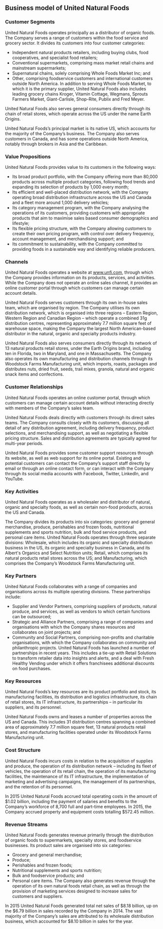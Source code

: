 Business model of United Natural Foods
--------------------------------------

 ### Customer Segments

 United Natural Foods operates principally as a distributor of organic foods. The Company serves a range of customers within the food service and grocery sector. It divides its customers into four customer categories:

  * Independent natural products retailers, including buying clubs, food cooperatives, and specialist food retailers;
 * Conventional supermarkets, comprising mass market retail chains and mainstream supermarkets;
 * Supernatural chains, solely comprising Whole Foods Market Inc; and
 * Other, comprising foodservice customers and international customers outside North America.
  In addition to serving Whole Foods Market, to which it is the primary supplier, United Natural Foods also includes leading grocery chains Kroger, Vitamin Cottage, Wegmans, Sprouts Farmers Market, Giant-Carlisle, Shop-Rite, Publix and Fred Meyer.

 United Natural Foods also serves general consumers directly through its chain of retail stores, which operate across the US under the name Earth Origins.

 United Natural Foods’s principal market is its native US, which accounts for the majority of the Company’s business. The Company also serves customers in Canada, and has some operations outside North America, notably through brokers in Asia and the Caribbean.

 ### Value Propositions

 United Natural Foods provides value to its customers in the following ways:

  * Its broad product portfolio, with the Company offering more than 80,000 products across multiple product categories, following food trends and expanding its selection of products by 1,000 every month;
 * Its efficient and well-placed distribution network, with the Company operating broad distribution infrastructure across the US and Canada and a fleet more around 1,000 delivery vehicles;
 * Its category management program, with the Company analysing the operations of its customers, providing customers with appropriate products that aim to maximise sales based consumer demographics and lifestyle;
 * Its flexible pricing structure, with the Company allowing customers to create their own pricing program, with control over delivery frequency, account management, and merchandising support; and
 * Its commitment to sustainability, with the Company committed to providing foods in a sustainable way and identifying reliable producers.
  ### Channels

 United Natural Foods operates a website at www.unfi.com, through which the Company provides information on its products, services, and activities. While the Company does not operate an online sales channel, it provides an online customer portal through which customers can manage certain account details.

 United Natural Foods serves customers through its own in-house sales team, which are organised by region. The Company utilises its own distribution network, which is organised into three regions – Eastern Region, Western Region and Canadian Region – which operate a combined 31g distribution centres, representing approximately 7.7 million square feet of warehouse space, making the Company the largest North American-based distributor in the natural, organic and specialty products industry.

 United Natural Foods also serves consumers directly through its network of 13 natural products retail stores, under the Earth Origins brand, including ten in Florida, two in Maryland, and one in Massachusetts. The Company also operates its own manufacturing and distribution channels through its Woodstock Farms Manufacturing unit, which imports, roasts, packages and distributes nuts, dried fruit, seeds, trail mixes, granola, natural and organic snack items and confections.

 ### Customer Relationships

 United Natural Foods operates an online customer portal, through which customers can manage certain account details without interacting directly with members of the Company’s sales team.

 United Natural Foods deals directly with customers through its direct sales teams. The Company consults closely with its customers, discussing all detail of any distribution agreement, including delivery frequency, product selections, and merchandising support, as well as negotiating a flexible pricing structure. Sales and distribution agreements are typically agreed for multi-year periods.

 United Natural Foods provides some customer support resources through its website, as well as web support for its online portal. Existing and potential customers can contact the Company’s support staff directly by email or through an online contact form, or can interact with the Company through its social media accounts with Facebook, Twitter, LinkedIn, and YouTube.

 ### Key Activities

 United Natural Foods operates as a wholesaler and distributor of natural, organic and specialty foods, as well as certain non-food products, across the US and Canada.

 The Company divides its products into six categories: grocery and general merchandise, produce, perishables and frozen foods, nutritional supplements and sports nutrition, bulk and food service products, and personal care items. United Natural Foods operates through three separate divisions: Wholesale, which includes its organic and specialty distribution business in the US, its organic and specialty business in Canada, and its Albert's Organics and Select Nutrition units; Retail, which comprises its natural products retail stores across the US; and Manufacturing, which comprises the Company’s Woodstock Farms Manufacturing unit.

 ### Key Partners

 United Natural Foods collaborates with a range of companies and organisations across its multiple operating divisions. These partnerships include:

  * Supplier and Vendor Partners, comprising suppliers of products, natural produce, and services, as well as vendors to which certain functions can be outsourced;
 * Strategic and Alliance Partners, comprising a range of companies and organisations with which the Company shares resources and collaborates on joint projects; and
 * Community and Social Partners, comprising non-profits and charitable organisations, with which the Company collaborates on community and philanthropic projects.
  United Natural Foods has launched a number of partnerships in recent years. This includes a tie-up with Retail Solutions to transform retailer data into insights and alerts, and a deal with Fresh Healthy Vending under which it offers franchisees additional discounts on food purchases.

 ### Key Resources

 United Natural Foods’s key resources are its product portfolio and stock, its manufacturing facilities, its distribution and logistics infrastructure, its chain of retail stores, its IT infrastructure, its partnerships – in particular its suppliers, and its personnel.

 United Natural Foods owns and leases a number of properties across the US and Canada. This includes 31 distribution centres spanning a combined area of approximately 7.7 million square feet, 13 natural products retail stores, and manufacturing facilities operated under its Woodstock Farms Manufacturing unit.

 ### Cost Structure

 United Natural Foods incurs costs in relation to the acquisition of supplies and produce, the operation of its distribution network – including its fleet of vehicles, the operation of its retail chain, the operation of its manufacturing facilities, the maintenance of its IT infrastructure, the implementation of marketing and advertising campaigns, the management of its partnerships, and the retention of its personnel.

 In 2015 United Natural Foods accrued total operating costs in the amount of $1.02 billion, including the payment of salaries and benefits to the Company’s workforce of 8,700 full and part-time employees. In 2015, the Company accrued property and equipment costs totalling $572.45 million.

 ### Revenue Streams

 United Natural Foods generates revenue primarily through the distribution of organic foods to supermarkets, specialty stores, and foodservice businesses. Its product sales are organised into six categories:

  * Grocery and general merchandise;
 * Produce;
 * Perishables and frozen foods;
 * Nutritional supplements and sports nutrition;
 * Bulk and foodservice products; and
 * Personal care items.
  The Company also generates revenue through the operation of its own natural foods retail chain, as well as through the provision of marketing services designed to increase sales for customers and suppliers.

 In 2015 United Natural Foods generated total net sales of $8.18 billion, up on the $6.79 billion in sales recorded by the Company in 2014. The vast majority of the Company’s sales are attributed to its wholesale distribution business, which accounted for $8.10 billion in sales for the year.